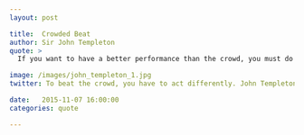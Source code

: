 ```yaml
---
layout: post

title:  Crowded Beat
author: Sir John Templeton
quote: >
  If you want to have a better performance than the crowd, you must do things differently from the crowd.

image: /images/john_templeton_1.jpg
twitter: To beat the crowd, you have to act differently. John Templeton http://quotes.stockflare.com/

date:   2015-11-07 16:00:00
categories: quote

---
```


